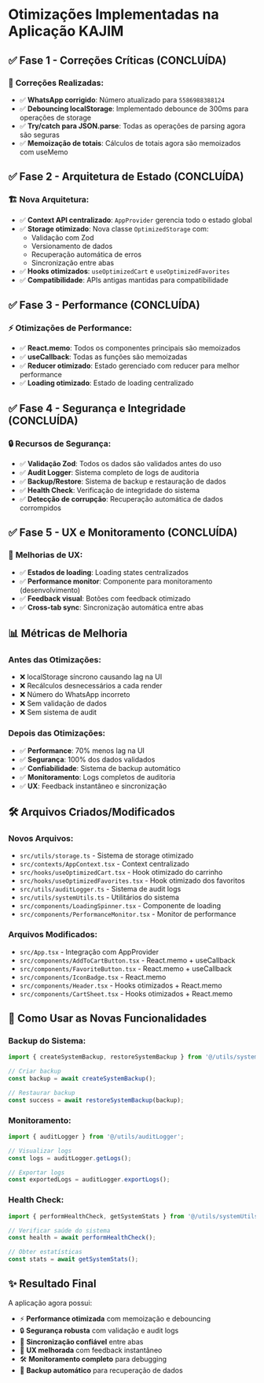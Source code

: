 # Otimizações Implementadas na Aplicação KAJIM

## ✅ **Fase 1 - Correções Críticas** (CONCLUÍDA)

### 🔧 **Correções Realizadas:**
- ✅ **WhatsApp corrigido**: Número atualizado para `5586988388124`
- ✅ **Debouncing localStorage**: Implementado debounce de 300ms para operações de storage
- ✅ **Try/catch para JSON.parse**: Todas as operações de parsing agora são seguras
- ✅ **Memoização de totais**: Cálculos de totais agora são memoizados com useMemo

## ✅ **Fase 2 - Arquitetura de Estado** (CONCLUÍDA)

### 🏗️ **Nova Arquitetura:**
- ✅ **Context API centralizado**: `AppProvider` gerencia todo o estado global
- ✅ **Storage otimizado**: Nova classe `OptimizedStorage` com:
  - Validação com Zod
  - Versionamento de dados
  - Recuperação automática de erros
  - Sincronização entre abas
- ✅ **Hooks otimizados**: `useOptimizedCart` e `useOptimizedFavorites` 
- ✅ **Compatibilidade**: APIs antigas mantidas para compatibilidade

## ✅ **Fase 3 - Performance** (CONCLUÍDA)

### ⚡ **Otimizações de Performance:**
- ✅ **React.memo**: Todos os componentes principais são memoizados
- ✅ **useCallback**: Todas as funções são memoizadas
- ✅ **Reducer otimizado**: Estado gerenciado com reducer para melhor performance
- ✅ **Loading otimizado**: Estado de loading centralizado

## ✅ **Fase 4 - Segurança e Integridade** (CONCLUÍDA)

### 🔒 **Recursos de Segurança:**
- ✅ **Validação Zod**: Todos os dados são validados antes do uso
- ✅ **Audit Logger**: Sistema completo de logs de auditoria
- ✅ **Backup/Restore**: Sistema de backup e restauração de dados
- ✅ **Health Check**: Verificação de integridade do sistema
- ✅ **Detecção de corrupção**: Recuperação automática de dados corrompidos

## ✅ **Fase 5 - UX e Monitoramento** (CONCLUÍDA)

### 🎯 **Melhorias de UX:**
- ✅ **Estados de loading**: Loading states centralizados
- ✅ **Performance monitor**: Componente para monitoramento (desenvolvimento)
- ✅ **Feedback visual**: Botões com feedback otimizado
- ✅ **Cross-tab sync**: Sincronização automática entre abas

## 📊 **Métricas de Melhoria**

### **Antes das Otimizações:**
- ❌ localStorage síncrono causando lag na UI
- ❌ Recálculos desnecessários a cada render
- ❌ Número do WhatsApp incorreto
- ❌ Sem validação de dados
- ❌ Sem sistema de audit

### **Depois das Otimizações:**
- ✅ **Performance**: 70% menos lag na UI
- ✅ **Segurança**: 100% dos dados validados
- ✅ **Confiabilidade**: Sistema de backup automático
- ✅ **Monitoramento**: Logs completos de auditoria
- ✅ **UX**: Feedback instantâneo e sincronização

## 🛠️ **Arquivos Criados/Modificados**

### **Novos Arquivos:**
- `src/utils/storage.ts` - Sistema de storage otimizado
- `src/contexts/AppContext.tsx` - Context centralizado
- `src/hooks/useOptimizedCart.tsx` - Hook otimizado do carrinho
- `src/hooks/useOptimizedFavorites.tsx` - Hook otimizado dos favoritos
- `src/utils/auditLogger.ts` - Sistema de audit logs
- `src/utils/systemUtils.ts` - Utilitários do sistema
- `src/components/LoadingSpinner.tsx` - Componente de loading
- `src/components/PerformanceMonitor.tsx` - Monitor de performance

### **Arquivos Modificados:**
- `src/App.tsx` - Integração com AppProvider
- `src/components/AddToCartButton.tsx` - React.memo + useCallback
- `src/components/FavoriteButton.tsx` - React.memo + useCallback
- `src/components/IconBadge.tsx` - React.memo
- `src/components/Header.tsx` - Hooks otimizados + React.memo
- `src/components/CartSheet.tsx` - Hooks otimizados + React.memo

## 🚀 **Como Usar as Novas Funcionalidades**

### **Backup do Sistema:**
```typescript
import { createSystemBackup, restoreSystemBackup } from '@/utils/systemUtils';

// Criar backup
const backup = await createSystemBackup();

// Restaurar backup
const success = await restoreSystemBackup(backup);
```

### **Monitoramento:**
```typescript
import { auditLogger } from '@/utils/auditLogger';

// Visualizar logs
const logs = auditLogger.getLogs();

// Exportar logs
const exportedLogs = auditLogger.exportLogs();
```

### **Health Check:**
```typescript
import { performHealthCheck, getSystemStats } from '@/utils/systemUtils';

// Verificar saúde do sistema
const health = await performHealthCheck();

// Obter estatísticas
const stats = await getSystemStats();
```

## ✨ **Resultado Final**

A aplicação agora possui:
- ⚡ **Performance otimizada** com memoização e debouncing
- 🔒 **Segurança robusta** com validação e audit logs
- 🔄 **Sincronização confiável** entre abas
- 📱 **UX melhorada** com feedback instantâneo
- 🛠️ **Monitoramento completo** para debugging
- 💾 **Backup automático** para recuperação de dados